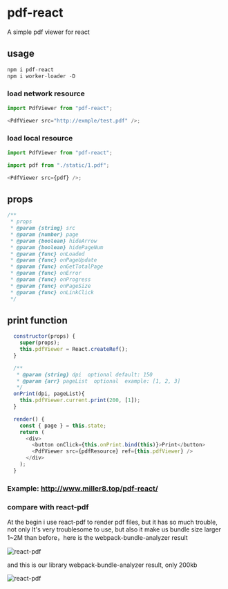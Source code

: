 # pdf-react

A simple pdf viewer for react

## usage

```js
npm i pdf-react
npm i worker-loader -D
```

### load network resource

```js
import PdfViewer from "pdf-react";

<PdfViewer src="http://exmple/test.pdf" />;
```

### load local resource

```js
import PdfViewer from "pdf-react";

import pdf from "./static/1.pdf";

<PdfViewer src={pdf} />;
```

## props

```js
/**
 * props
 * @param {string} src
 * @param {number} page
 * @param {boolean} hideArrow
 * @param {boolean} hidePageNum
 * @param {func} onLoaded
 * @param {func} onPageUpdate
 * @param {func} onGetTotalPage
 * @param {func} onError
 * @param {func} onProgress
 * @param {func} onPageSize
 * @param {func} onLinkClick
 */
```

## print function

```js
  constructor(props) {
    super(props);
    this.pdfViewer = React.createRef();
  }

  /**
   * @param {string} dpi  optional default: 150
   * @param {arr} pageList  optional  example: [1, 2, 3]
   */
  onPrint(dpi, pageList){
    this.pdfViewer.current.print(200, [1]);
  }

  render() {
    const { page } = this.state;
    return (
      <div>
        <button onClick={this.onPrint.bind(this)}>Print</button>
        <PdfViewer src={pdfResource} ref={this.pdfViewer} />
      </div>
    );
  }

```

### Example: http://www.miller8.top/pdf-react/

### compare with react-pdf

At the begin i use react-pdf to render pdf files, but it has so much trouble, not only It's very troublesome to use, but also it make us bundle size larger 1~2M than before，here is the webpack-bundle-analyzer result

![react-pdf](http://www.miller8.top/pdf-react/react-pdf.png)

and this is our library webpack-bundle-analyzer result, only 200kb

![react-pdf](http://www.miller8.top/pdf-react/bundleImg.png)

